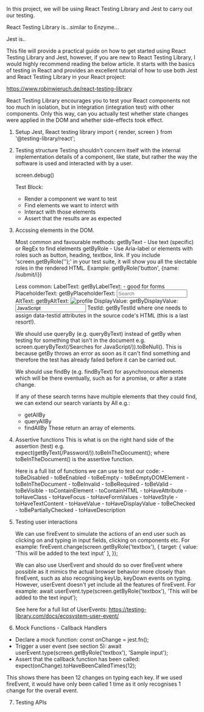 In this project, we will be using React Testing Library and Jest to carry out our testing.

React Testing Library is...similar to Enzyme...

Jest is..

This file will provide a practical guide on how to get started using React Testing Library and Jest, however, if you are new to React Testing Library, I would highly recommend reading the below article. It starts with the basics of testing in React and provides an excellent tutorial of how to use both Jest and React Testing Library in your React project:

https://www.robinwieruch.de/react-testing-library

React Testing Library encourages you to test your React components not too much in isolation, but in integration (integration test) with other components. Only this way, can you actually test whether state changes were applied in the DOM and whether side-effects took effect.

1. Setup
    Jest, React testing library
    import { render, screen } from '@testing-library/react';

2. Testing structure
    Testing shouldn't concern itself with the internal implementation details of a component, like state, but rather the way the software is used and interacted with by a user.

    screen.debug()

    Test Block:
    - Render a component we want to test
    - Find elements we want to interct with
    - Interact with those elements
    - Assert that the results are as expected

3. Accssing elements in the DOM. 

    Most common and favourable methods:
        getByText - Use text (specific) or RegEx to find elelments
        getByRole - Use Aria-label or elements with roles such as button, heading, textbox, link. If you include 'screen.getByRole('');' in your test suite, it will show you all the slectable roles in the rendered HTML. Example:
            getByRole('button', {name: /submit/i})

    Less common:
        LabelText: getByLabelText: <label for="search" /> - good for forms
        PlaceholderText: getByPlaceholderText: <input placeholder="Search" />
        AltText: getByAltText: <img alt="profile" />
        DisplayValue: getByDisplayValue: <input value="JavaScript" />
        TestId: getByTestId where one needs to assign data-testid attributes in the source code's HTML (this is a last resort!).

    We should use queryBy (e.g. queryByText) instead of getBy when testing for something that isn't in the document e.g. screen.queryByText(/Searches for JavaScript/)).toBeNull(). This is because getBy throws an error as soon as it can't find something and therefore the test has already failed before it can be carried out.

    We should use findBy (e.g. findByText) for asynchronous elements which will be there eventually, such as for a promise, or after a state change.

    If any of these search terms have multiple elements that they could find, we can extend our search variants by All e.g.:
    - getAllBy
    - queryAllBy
    - findAllBy
    These return an array of elements.

4. Assertive functions
    This is what is on the right hand side of the assertion (test) e.g.  expect(getByText(/Password/)).toBeInTheDocument(); where toBeInTheDocument() is the assertive function.

    Here is a full list of functions we can use to test our code:
        - toBeDisabled
        - toBeEnabled
        - toBeEmpty
        - toBeEmptyDOMElement
        - toBeInTheDocument
        - toBeInvalid
        - toBeRequired
        - toBeValid
        - toBeVisible
        - toContainElement
        - toContainHTML
        - toHaveAttribute
        - toHaveClass
        - toHaveFocus
        - toHaveFormValues
        - toHaveStyle
        - toHaveTextContent
        - toHaveValue
        - toHaveDisplayValue
        - toBeChecked
        - toBePartiallyChecked
        - toHaveDescription

5. Testing user interactions 

    We can use fireEvent to simulate the actions of an end user such as clicking on and typing in input fields, clicking on components etc. For example:
        fireEvent.change(screen.getByRole('textbox'), {
        target: { value: 'This will be added to the text input' },
        });

    We can also use UserEvent and should do so over fireEvent where possible as it mimics the actual browser behavior more closely than fireEvent, such as also recognising keyUp, keyDown events on typing. However, userEvent doesn't yet include all the features of fireEvent. For example:
        await userEvent.type(screen.getByRole('textbox'), 'This will be added to the text input');

    See here for a full list of UserEvents: https://testing-library.com/docs/ecosystem-user-event/

6. Mock Functions - Callback Handlers

- Declare a mock function:
    const onChange = jest.fn();
- Trigger a user event (see section 5):
    await userEvent.type(screen.getByRole('textbox'), 'Sample input');
- Assert that the callback function has been called:
    expect(onChange).toHaveBeenCalledTimes(12);

This shows there has been 12 changes on typing each key. If we used fireEvent, it would have only been called 1 time as it only recognises 1 change for the overall event.

7. Testing APIs